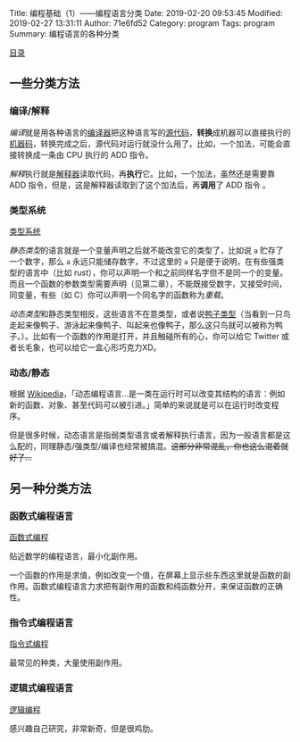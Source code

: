Title: 编程基础（1）——编程语言分类
Date: 2019-02-20 09:53:45
Modified: 2019-02-27 13:31:11
Author: 71e6fd52
Category: program
Tags: program
Summary: 编程语言的各种分类

[目录](bian-cheng-ji-chu-0-mu-lu.html)

## 一些分类方法

### 编译/解释

*编译*就是用各种语言的[编译器](https://zh.wikipedia.org/zh-hans/%E7%B7%A8%E8%AD%AF%E5%99%A8)把这种语言写的[源代码](https://zh.wikipedia.org/zh-hans/%E6%BA%90%E4%BB%A3%E7%A0%81)，**转换**成机器可以直接执行的[机器码](https://zh.wikipedia.org/zh-hans/%E6%9C%BA%E5%99%A8%E4%BB%A3%E7%A0%81)，转换完成之后，源代码对运行就没什么用了。比如，一个加法，可能会直接转换成一条由 CPU 执行的 ADD 指令。

*解释*执行就是[解释器](https://zh.wikipedia.org/zh-hans/%E7%9B%B4%E8%AD%AF%E5%99%A8)读取代码，再**执行**它。比如，一个加法，虽然还是需要靠 ADD 指令，但是，这是解释器读取到了这个加法后，再**调用**了 ADD 指令 。

### 类型系统

[类型系统](https://zh.wikipedia.org/zh-hans/%E9%A1%9E%E5%9E%8B%E7%B3%BB%E7%B5%B1)

*静态类型*的语言就是一个变量声明之后就不能改变它的类型了，比如说 `a` 贮存了一个数字，那么 `a` 永远只能储存数字，不过这里的 `a` 只是便于说明，在有些强类型的语言中（比如 rust），你可以声明一个和之前同样名字但不是同一个的变量。而且一个函数的参数类型需要声明（见第二章），不能既接受数字，又接受时间，同变量，有些（如 C）你可以声明一个同名字的函数称为*重载*。

*动态类型*和静态类型相反，这些语言不在意类型，或者说[鸭子类型](https://zh.wikipedia.org//zh-hans/%E9%B8%AD%E5%AD%90%E7%B1%BB%E5%9E%8B)（当看到一只鸟走起来像鸭子、游泳起来像鸭子、叫起来也像鸭子，那么这只鸟就可以被称为鸭子。）。比如有一个函数的作用是打开，并且触碰所有的心，你可以给它 Twitter 或者长毛象，也可以给它一盒心形巧克力XD。

### 动态/静态

根据 [Wikipedia](https://zh.wikipedia.org/zh-hans/%E5%8A%A8%E6%80%81%E8%AF%AD%E8%A8%80)，「动态编程语言…是一类在运行时可以改变其结构的语言：例如新的函数、对象、甚至代码可以被引进。」简单的来说就是可以在运行时改变程序。

但是很多时候，动态语言是指弱类型语言或者解释执行语言，因为一般语言都是这么配的，同理静态/强类型/编译也经常被搞混。~~这部分非常混乱，你也这么混着就好了…~~

## 另一种分类方法

### 函数式编程语言

[函数式编程](https:/zh.wikipedia.org/zh-hans/%E5%87%BD%E6%95%B0%E5%BC%8F%E7%BC%96%E7%A8%8B)

贴近数学的编程语言，最小化副作用。

一个函数的作用是求值，例如改变一个值，在屏幕上显示些东西这里就是函数的副作用。函数式编程语言力求把有副作用的函数和纯函数分开，来保证函数的正确性。

### 指令式编程语言

[指令式编程](https://zh.wikipedia.org/zh-hans/%E6%8C%87%E4%BB%A4%E5%BC%8F%E7%B7%A8%E7%A8%8B)

最常见的种类，大量使用副作用。

### 逻辑式编程语言

[逻辑编程](https://zh.wikipedia.org/zh-hans/%E9%82%8F%E8%BC%AF%E7%B7%A8%E7%A8%8B)

感兴趣自己研究，非常新奇，但是很鸡肋。
